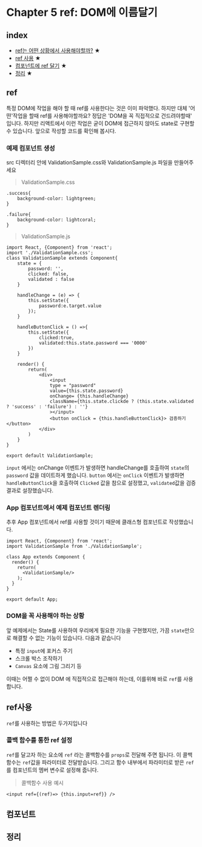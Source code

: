 # Chapter 5 ref: DOM에 이름달기

## index
-   [ref는 어떤 상황에서 사용해야할까?](#ref) ★
-   [ref 사용](#ref사용) ★
-   [컴포넌트에 ref 달기](#ref컴포넌트) ★
-   [정리](#정리) ★


## ref

특정 DOM에 작업을 해야 할 때 ref를 사용한다는 것은 이미 파악했다. 하지만 대체 '어떤'작업을 할때 ref를 사용해야할까요?
정답은 'DOM을 꼭 직접적으로 건드려야할때' 입니다. 
하지만 리액트에서 이런 작업은 굳이 DOM에 접근하지 않아도 state로 구현할 수 있습니다.
앞으로 작성할 코드를 확인해 봅시다.

### 예제 컴포넌트 생성

src 디렉터리 안에 ValidationSample.css와 ValidationSample.js 파일을 만들어주세요

>ValidationSample.css
```
.success{
    background-color: lightgreen;
}

.failure{
    background-color: lightcoral;
}
```

>ValidationSample.js
```
import React, {Component} from 'react';
import './ValidationSample.css';
class ValidationSample extends Component{
    state = {
        password: '',
        clicked: false,
        validated : false
    }

    handleChange = (e) => {
        this.setState({
            password:e.target.value
        });
    }

    handleButtonClick = () =>{
        this.setState({
            clicked:true,
            validated:this.state.password === '0000'
        })
    }

    render() {
        return(
            <div>
                <input
                type = "password"
                value={this.state.password}
                onChange= {this.handleChange}
                className={this.state.clickde ? (this.state.validated ? 'success' : 'failure') : ''}
                ></input>
                <button onClick = {this.handleButtonClick}> 검증하기 </button>
            </div>
        )
    }
}

export default ValidationSample;
```

```input``` 에서는 onChange 이벤트가 발생하면 handleChange를 호출하여 ```state```의 ```password``` 값을 데이트하게 했습니다.
```button``` 에서는 ```onClick``` 이벤트가 발생하면 ```handleButtonClick```을 호출하여 ```Clicked``` 값을 참으로 설정했고, ```validated```값을 검증 결과로 설장했습니다.

### App 컴포넌트에서 예제 컴포넌트 렌더링

추후 App 컴포넌트에서 ref를 사용할 것이기 때문에 클래스형 컴포넌트로 작성했습니다.
```
import React, {Component} from 'react';
import ValidationSample from './ValidationSample';

class App extends Component {
  render() {
    return(
      <ValidationSample/>
    );
  }
}

export default App;

```

### DOM을 꼭 사용해야 하는 상황

앞 예제에서는 State를 사용하여 우리에게 필요한 기능을 구현했지만, 가끔 ```state```만으로 해결할 수 없는 기능이 있습니다.
다음과 같습니다
- 특정 ```input```에 포커스 주기
- 스크롤 박스 조작하기
- ```Canvas``` 요소에 그림 그리기 등

이때는 어쩔 수 없이 DOM 에 직접적으로 접근해야 하는데, 이를위해 바로 ```ref```를 사용합니다.


## ref사용

```ref```를 사용하는 방법은 두가지입니다

### 콜백 함수를 통한 ref 설정

```ref```를 달고자 하는 요소에 ```ref``` 라는 콜백함수를 ```props```로 전달해 주면 됩니다.
이 콜백 함수는 ```ref```값을 파라미터로 전달받습니다. 그리고 함수 내부에서 파라미터로 받은 ```ref```를 컴포넌트의 멤버 변수로 설정해 줍니다.

>콜백함수 사용 예시
```
<input ref={(ref)=> {this.input=ref}} />
```


## 컴포넌트

## 정리